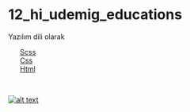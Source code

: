 # 12_hi_udemig_educations
Yazılım dili olarak
<ul>
<u>
Scss<br>
Css<br>
Html<nr>
<u>
</ul><br>


![alt text](educationsite-ezgif.com-optimize.gif)
